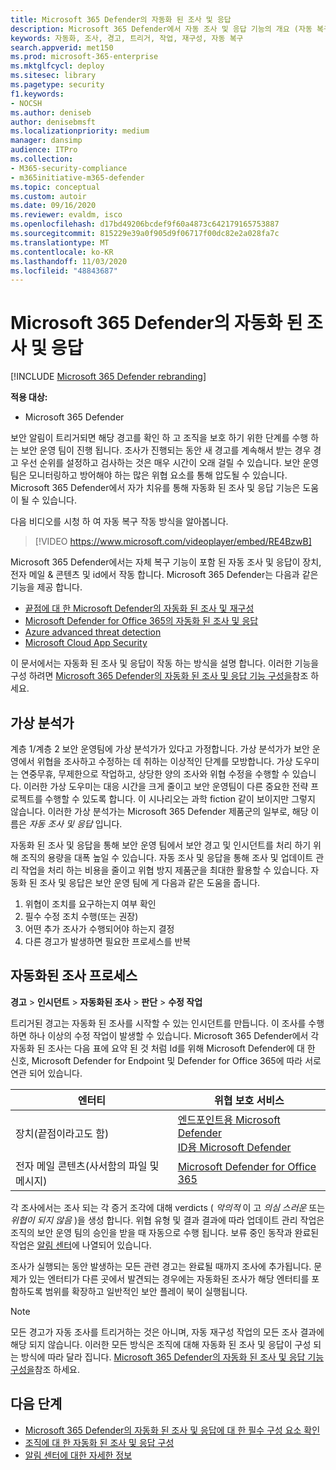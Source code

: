 ```yaml
---
title: Microsoft 365 Defender의 자동화 된 조사 및 응답
description: Microsoft 365 Defender에서 자동 조사 및 응답 기능의 개요 (자동 복구 라고도 함)에 대해 알아봅니다.
keywords: 자동화, 조사, 경고, 트리거, 작업, 재구성, 자동 복구
search.appverid: met150
ms.prod: microsoft-365-enterprise
ms.mktglfcycl: deploy
ms.sitesec: library
ms.pagetype: security
f1.keywords:
- NOCSH
ms.author: deniseb
author: denisebmsft
ms.localizationpriority: medium
manager: dansimp
audience: ITPro
ms.collection:
- M365-security-compliance
- m365initiative-m365-defender
ms.topic: conceptual
ms.custom: autoir
ms.date: 09/16/2020
ms.reviewer: evaldm, isco
ms.openlocfilehash: d17bd49206bcdef9f60a4873c642179165753887
ms.sourcegitcommit: 815229e39a0f905d9f06717f00dc82e2a028fa7c
ms.translationtype: MT
ms.contentlocale: ko-KR
ms.lasthandoff: 11/03/2020
ms.locfileid: "48843687"
---
```

# <a name="automated-investigation-and-response-in-microsoft-365-defender"></a>Microsoft 365 Defender의 자동화 된 조사 및 응답

[!INCLUDE [Microsoft 365 Defender rebranding](../includes/microsoft-defender.md)]


**적용 대상:**
- Microsoft 365 Defender

보안 알림이 트리거되면 해당 경고를 확인 하 고 조직을 보호 하기 위한 단계를 수행 하는 보안 운영 팀이 진행 됩니다. 조사가 진행되는 동안 새 경고를 계속해서 받는 경우 경고 우선 순위를 설정하고 검사하는 것은 매우 시간이 오래 걸릴 수 있습니다. 보안 운영 팀은 모니터링하고 방어해야 하는 많은 위협 요소를 통해 압도될 수 있습니다. Microsoft 365 Defender에서 자가 치유를 통해 자동화 된 조사 및 응답 기능은 도움이 될 수 있습니다.

다음 비디오를 시청 하 여 자동 복구 작동 방식을 알아봅니다.

> [!VIDEO https://www.microsoft.com/videoplayer/embed/RE4BzwB]

Microsoft 365 Defender에서는 자체 복구 기능이 포함 된 자동 조사 및 응답이 장치, 전자 메일 & 콘텐츠 및 id에서 작동 합니다. Microsoft 365 Defender는 다음과 같은 기능을 제공 합니다. 
- [끝점에 대 한 Microsoft Defender의 자동화 된 조사 및 재구성](https://docs.microsoft.com/windows/security/threat-protection/microsoft-defender-atp/automated-investigations)
- [Microsoft Defender for Office 365의 자동화 된 조사 및 응답](https://docs.microsoft.com/microsoft-365/security/office-365-security/office-365-air)
- [Azure advanced threat detection](https://docs.microsoft.com/azure/security/fundamentals/threat-detection)
- [Microsoft Cloud App Security](https://docs.microsoft.com/cloud-app-security/what-is-cloud-app-security)
 
이 문서에서는 자동화 된 조사 및 응답이 작동 하는 방식을 설명 합니다. 이러한 기능을 구성 하려면 [Microsoft 365 Defender의 자동화 된 조사 및 응답 기능 구성을](mtp-configure-auto-investigation-response.md)참조 하세요.

## <a name="your-virtual-analyst"></a>가상 분석가

계층 1/계층 2 보안 운영팀에 가상 분석가가 있다고 가정합니다. 가상 분석가가 보안 운영에서 위협을 조사하고 수정하는 데 취하는 이상적인 단계를 모방합니다. 가상 도우미는 연중무휴, 무제한으로 작업하고, 상당한 양의 조사와 위협 수정을 수행할 수 있습니다. 이러한 가상 도우미는 대응 시간을 크게 줄이고 보안 운영팀이 다른 중요한 전략 프로젝트를 수행할 수 있도록 합니다. 이 시나리오는 과학 fiction 같이 보이지만 그렇지 않습니다. 이러한 가상 분석가는 Microsoft 365 Defender 제품군의 일부로, 해당 이름은 *자동 조사 및 응답* 입니다.

자동화 된 조사 및 응답을 통해 보안 운영 팀에서 보안 경고 및 인시던트를 처리 하기 위해 조직의 용량을 대폭 높일 수 있습니다. 자동 조사 및 응답을 통해 조사 및 업데이트 관리 작업을 처리 하는 비용을 줄이고 위협 방지 제품군을 최대한 활용할 수 있습니다. 자동화 된 조사 및 응답은 보안 운영 팀에 게 다음과 같은 도움을 줍니다.

1. 위협이 조치를 요구하는지 여부 확인
2. 필수 수정 조치 수행(또는 권장)
3. 어떤 추가 조사가 수행되어야 하는지 결정
4. 다른 경고가 발생하면 필요한 프로세스를 반복

## <a name="the-automated-investigation-process"></a>자동화된 조사 프로세스

**경고** > **인시던트** > **자동화된 조사** > **판단** > **수정 작업**

트리거된 경고는 자동화 된 조사를 시작할 수 있는 인시던트를 만듭니다. 이 조사를 수행하면 하나 이상의 수정 작업이 발생할 수 있습니다. Microsoft 365 Defender에서 각 자동화 된 조사는 다음 표에 요약 된 것 처럼 Id를 위해 Microsoft Defender에 대 한 신호, Microsoft Defender for Endpoint 및 Defender for Office 365에 따라 서로 연관 되어 있습니다. 

|엔터티 |위협 보호 서비스  |
|---------|---------|
|장치(끝점이라고도 함)     |[엔드포인트용 Microsoft Defender](https://docs.microsoft.com/windows/security/threat-protection/microsoft-defender-atp/automated-investigations)<br/>[ID용 Microsoft Defender](https://docs.microsoft.com/azure-advanced-threat-protection/what-is-atp) |      
|전자 메일 콘텐츠(사서함의 파일 및 메시지)     |[Microsoft Defender for Office 365](https://docs.microsoft.com/microsoft-365/security/office-365-security/office-365-atp)         |

각 조사에서는 조사 되는 각 증거 조각에 대해 verdicts ( *악의적* 이 고 *의심 스러운* 또는 *위협이 되지 않음* )을 생성 합니다. 위협 유형 및 결과 결과에 따라 업데이트 관리 작업은 조직의 보안 운영 팀의 승인을 받을 때 자동으로 수행 됩니다. 보류 중인 동작과 완료된 작업은 [알림 센터](mtp-action-center.md)에 나열되어 있습니다.

조사가 실행되는 동안 발생하는 모든 관련 경고는 완료될 때까지 조사에 추가됩니다. 문제가 있는 엔터티가 다른 곳에서 발견되는 경우에는 자동화된 조사가 해당 엔터티를 포함하도록 범위를 확장하고 일반적인 보안 플레이 북이 실행됩니다. 

> [!NOTE]
> 모든 경고가 자동 조사를 트리거하는 것은 아니며, 자동 재구성 작업의 모든 조사 결과에 해당 되지 않습니다. 이러한 모든 방식은 조직에 대해 자동화 된 조사 및 응답이 구성 되는 방식에 따라 달라 집니다. [Microsoft 365 Defender의 자동화 된 조사 및 응답 기능 구성을](mtp-configure-auto-investigation-response.md)참조 하세요.


## <a name="next-steps"></a>다음 단계

- [Microsoft 365 Defender의 자동화 된 조사 및 응답에 대 한 필수 구성 요소 확인](mtp-configure-auto-investigation-response.md#prerequisites-for-automated-investigation-and-response-in-microsoft-365-defender)
- [조직에 대 한 자동화 된 조사 및 응답 구성](mtp-configure-auto-investigation-response.md)
- [알림 센터에 대한 자세한 정보](mtp-action-center.md)
